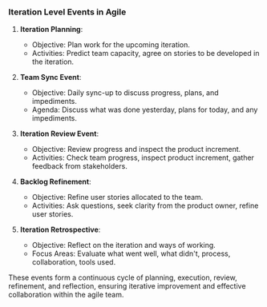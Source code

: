 ### Iteration Level Events in Agile

1. **Iteration Planning**:
   - Objective: Plan work for the upcoming iteration.
   - Activities: Predict team capacity, agree on stories to be developed in the iteration.

2. **Team Sync Event**:
   - Objective: Daily sync-up to discuss progress, plans, and impediments.
   - Agenda: Discuss what was done yesterday, plans for today, and any impediments.

3. **Iteration Review Event**:
   - Objective: Review progress and inspect the product increment.
   - Activities: Check team progress, inspect product increment, gather feedback from stakeholders.

4. **Backlog Refinement**:
   - Objective: Refine user stories allocated to the team.
   - Activities: Ask questions, seek clarity from the product owner, refine user stories.

5. **Iteration Retrospective**:
   - Objective: Reflect on the iteration and ways of working.
   - Focus Areas: Evaluate what went well, what didn't, process, collaboration, tools used.

These events form a continuous cycle of planning, execution, review, refinement, and reflection, ensuring iterative improvement and effective collaboration within the agile team.
